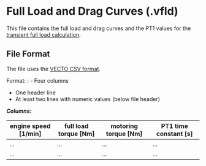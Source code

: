 Full Load and Drag Curves (.vfld)
=================================

This file contains the full load and drag curves and the PT1 values for the [transient full load calculation](../general/PT1.html).

File Format
-----------

The file uses the [VECTO CSV format](index.html).

Format:
: -   Four columns
-   One header line
-   At least two lines with numeric values (below file header)

***Columns:***

| **engine speed [1/min]** | **full load torque [Nm]** | **motoring torque [Nm]** | **PT1 time constant [s]** |
| ------------------------ | ------------------------- | ------------------------ |---------------------------|
| ...                      | ...                       | ...                      | ...                       |
| ...                      | ...                       | ...                      | ...                       |